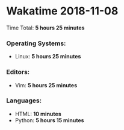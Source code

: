 # Wakatime 2018-11-08

Time Total: **5 hours 25 minutes**

### Operating Systems:
- Linux: **5 hours 25 minutes** 

### Editors:
- Vim: **5 hours 25 minutes** 

### Languages:
- HTML: **10 minutes** 
- Python: **5 hours 15 minutes** 

